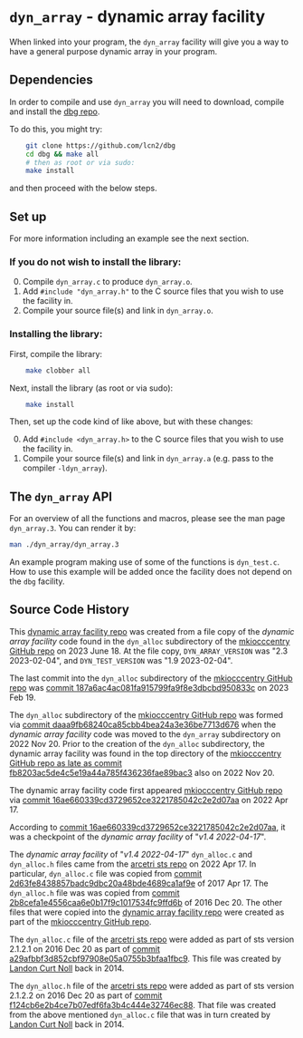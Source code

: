 # `dyn_array` - dynamic array facility

When linked into your program, the `dyn_array` facility will give you a way to have a
general purpose dynamic array in your program.

## Dependencies

In order to compile and use `dyn_array` you will need to download, compile and
install the [dbg repo](https://github.com/lcn2/dbg).

To do this, you might try:

```sh
    git clone https://github.com/lcn2/dbg
    cd dbg && make all
    # then as root or via sudo:
    make install
```

and then proceed with the below steps.


## Set up

For more information including an example see the next section.


### If you do not wish to install the library:

0. Compile `dyn_array.c` to produce `dyn_array.o`.
1. Add `#include "dyn_array.h"` to the C source files that you wish to use the
   facility in.
2. Compile your source file(s) and link in `dyn_array.o`.


### Installing the library:

First, compile the library:

```sh
    make clobber all
```

Next, install the library (as root or via sudo):

```sh
    make install
```

Then, set up the code kind of like above, but with these changes:

0. Add `#include <dyn_array.h>` to the C source files that you wish to use the
   facility in.
1. Compile your source file(s) and link in `dyn_array.a` (e.g. pass to the
compiler `-ldyn_array`).


## The `dyn_array` API

For an overview of all the functions and macros, please see the man page
`dyn_array.3`. You can render it by:

```sh
man ./dyn_array/dyn_array.3
```

An example program making use of some of the functions is `dyn_test.c`. How to
use this example will be added once the facility does not depend on the `dbg`
facility.


## Source Code History

This [dynamic array facility repo](https://github.com/dyn_alloc)
was created from a file copy of the _dynamic array facility_ code
found in the `dyn_alloc` subdirectory of the [mkiocccentry GitHub
repo](https://github.com/ioccc-src/mkiocccentry) on 2023 June 18.
At the file copy, `DYN_ARRAY_VERSION` was "2.3 2023-02-04", and
`DYN_TEST_VERSION` was "1.9 2023-02-04".

The last commit into the `dyn_alloc` subdirectory of the [mkiocccentry
GitHub repo](https://github.com/ioccc-src/mkiocccentry) was [commit
187a6ac4ac081fa915799fa9f8e3dbcbd950833c](https://github.com/ioccc-src/mkiocccentry/commit/187a6ac4ac081fa915799fa9f8e3dbcbd950833c)
on 2023 Feb 19.

The  `dyn_alloc` subdirectory of the [mkiocccentry GitHub
repo](https://github.com/ioccc-src/mkiocccentry) was formed via
[commit
daaa9fb68240ca85cbb4bea24a3e36be7713d676](https://github.com/ioccc-src/mkiocccentry/commit/daaa9fb68240ca85cbb4bea24a3e36be7713d676)
when the _dynamic array facility_ code was moved to the `dyn_array`
subdirectory on 2022 Nov 20.  Prior to the creation of the `dyn_alloc`
subdirectory, the dynamic array facility was found in the top
directory of the [mkiocccentry GitHub repo as late as commit
fb8203ac5de4c5e19a44a785f436236fae89bac3](https://github.com/ioccc-src/mkiocccentry/commit/fb8203ac5de4c5e19a44a785f436236fae89bac3)
also on 2022 Nov 20.

The dynamic array facility code first appeared [mkiocccentry GitHub
repo](https://github.com/ioccc-src/mkiocccentry) via [commit
16ae660339cd3729652ce3221785042c2e2d07aa](https://github.com/ioccc-src/mkiocccentry/commit/16ae660339cd3729652ce3221785042c2e2d07aa)
on 2022 Apr 17.

According to [commit
16ae660339cd3729652ce3221785042c2e2d07aa](https://github.com/ioccc-src/mkiocccentry/commit/16ae660339cd3729652ce3221785042c2e2d07aa),
it was a checkpoint of the _dynamic array facility_ of "_v1.4
2022-04-17_".

The  _dynamic array facility_ of "_v1.4 2022-04-17_" `dyn_alloc.c`
and `dyn_alloc.h` files came from the [arcetri sts
repo](https://github.com/arcetri/sts) on 2022 Apr 17.  In particular,
`dyn_alloc.c` file was copied from [commit
2d63fe8438857badc9dbc20a48bde4689ca1af9e](https://github.com/arcetri/sts/commit/2d63fe8438857badc9dbc20a48bde4689ca1af9e)
of 2017 Apr 17.  The `dyn_alloc.h` file was was copied from [commit
2b8cefa1e4556caa6e0b17f9c1017534fc9ffd6b](https://github.com/arcetri/sts/commit/2b8cefa1e4556caa6e0b17f9c1017534fc9ffd6b)
of 2016 Dec 20.  The other files that were copied into the [dynamic
array facility repo](https://github.com/dyn_alloc) were created as
part of the [mkiocccentry GitHub
repo](https://github.com/ioccc-src/mkiocccentry).

The `dyn_alloc.c` file of the [arcetri sts
repo](https://github.com/arcetri/sts) were added as part of sts
version 2.1.2.1 on 2016 Dec 20 as part of [commit
a29afbbf3d852cbf97908e05a0755b3bfaa1fbc9](https://github.com/arcetri/sts/commit/a29afbbf3d852cbf97908e05a0755b3bfaa1fbc9).
This file was created by [Landon Curt
Noll](http://www.isthe.com/chongo/index.html) back in 2014.

The `dyn_alloc.h` file of the [arcetri sts
repo](https://github.com/arcetri/sts) were added as part of sts
version 2.1.2.2 on 2016 Dec 20 as part of [commit
f124cb6e2b4ce7b07edf6fa3b4c444e32746ec88](https://github.com/arcetri/sts/commit/f124cb6e2b4ce7b07edf6fa3b4c444e32746ec88).
That file was created from the above mentioned `dyn_alloc.c` file
that was in turn created by [Landon Curt
Noll](http://www.isthe.com/chongo/index.html) back in 2014.
